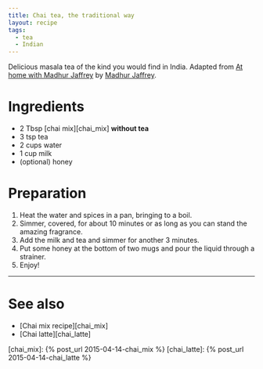 ```yaml
---
title: Chai tea, the traditional way
layout: recipe
tags:
  - tea
  - Indian
---
```


Delicious masala tea of the kind you would find in India.
Adapted from [At home with Madhur Jaffrey][athome] by [Madhur Jaffrey][jaffrey].

<p></p>

# Ingredients

* 2 Tbsp [chai mix][chai_mix] **without tea**
* 3 tsp tea
* 2 cups water
* 1 cup milk
* (optional) honey

<p></p>

# Preparation

1. Heat the water and spices in a pan, bringing to a boil.
1. Simmer, covered, for about 10 minutes or as long as you can stand the amazing fragrance.
1. Add the milk and tea and simmer for another 3 minutes.
1. Put some honey at the bottom of two mugs and pour the liquid through a strainer.
1. Enjoy!

<p></p>

----

# See also

* [Chai mix recipe][chai_mix]
* [Chai latte][chai_latte]

[chai_mix]:   {% post_url 2015-04-14-chai_mix %}
[chai_latte]: {% post_url 2015-04-14-chai_latte %}

[athome]: http://www.amazon.com/Home-Madhur-Jaffrey-Delectable-Bangladesh/dp/0307268241?tag=vegreader-20
[jaffrey]: http://www.amazon.com/Madhur-Jaffrey/e/B000APHK8K?tag=vegreader-20
